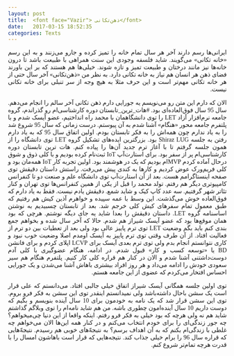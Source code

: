 ```yaml
---
layout: post
title:  <font face="Vazir"> ذهن‌تکانی</font>
date:   2017-03-15 18:52:35
categories: Texts
---
```

<div dir= "rtl"><font face="Vazir">
<p style="text-align: justify;">ایرانی&zwnj;ها رسم دارند آخر هر سال تمام خانه را تمیز کرده و جارو می&zwnj;زنند و به این رسم &laquo;خانه تکانی&raquo; می&zwnj;گویند. شاید فلسفه وجودی این سنت همراهی با طبیعت باشد تا درون خانه&zwnj;ها نیز مانند درختان و طبیعت تمیز و تازه شوند. خیلی&zwnj;ها هم هستند که بر این باورند فضای ذهن هر انسان هم نیاز به خانه تکانی دارد. به نظر من &laquo;ذهن&zwnj;تکانی&raquo; آخر سال حتی از هر خانه تکانی مهم&zwnj;تر است و این حرف مثلا به هیچ وجه از سر تنبلی برای خانه تکانی نیست.</p>
<p style="text-align: justify;">الان که دارم این متن رو می&zwnj;نویسم یه جورایی دارم ذهن تکانی آخر سالم را انجام می&zwnj;دهم. سال 95 سال فوق&zwnj;العاده&zwnj;ای بود. #هات_ترین_تابستان دوره کارشناسی&zwnj;ام رو گذراندم، گروه جامعه نرم&zwnj;افزار آزاد LET را توی دانشگاهمان با محمد راه انداختیم، عضو آیسک شدم و با پلتفرم جامعه محور &laquo;هنگام&raquo; آشنا شدم به آن پیوستم. درست زمانی که سال 95 شروع شد را به یاد ندارم چون همه&zwnj;اش را به فکر تابستان بودم. اولین اتفاق سال 95 که به یاد دارم رفتن به جلسه Shiraz LUG بود. بزرگترین ایده&zwnj;های تشکیل گروه LET توی دانشگاه را از همون جلسه گرفتم تا با آغاز ترم جدید آن&zwnj;ها را پیاده کنم. هات ترین تابستان دوره کارشناسی&zwnj;ام پر از سفر بود. برای استارت&zwnj;آپ IoT ثبت&zwnj;نام کرده بودیم و با کلی ذوق و شوق درحال آماده کردم MVPام بودیم که یک در هوشمند بود. اولین تجربه کار IoT همه&zwnj;مان بود و کلی فریم&zwnj;ورک عوض کردیم و کارها به کندی پیش می&zwnj;رفت. راستش داستان دقیقش توی صفحه اینستاگرامم هست. بعد از آن استارت&zwnj;آپ توی دانشگاه علم و صنعت دو تا کنفرانس کامپیوتری دیگر هم رفتم. تولد محمد را قبل از یکی از همین کنفرانس&zwnj;ها توی تهران و کنار تئاتر شهر گرفتیم. سه عدد کاپ کیک و شاید شمع. دقیقش یادم نیست. فقط به یاد دارم که فوق&zwnj;العاده خوش می&zwnj;گذشت. این وسط با عمه سپیده و خواهرم آذین کیش هم رفتیم که طبق معمول تمام سفر&zwnj;های کیش کلی خرجم شد. بعد از تابستان چسبیدیم به نوشتن اساسنامه گروه LET. داستان دقیقش را بعدا شاید یه جای دیگه نوشتم. هرچی که بود همان موقع&zwnj;ها بود که عضو آیسک شیراز هم شدم. حالا که آخر سال شده و بخواهم جمع بندی کنم باید بگم وضعیت LET توی ترم پاییز عالی بود ولی بعد از تعطیات بین دو ترم از فعالیت افتاد. از آن طرف وقتی توی ترم پاییز به آیسک اومدم اصلا وضعیت خوب نبود و کاری نتوانستم انجام بدم ولی توی ترم بعدی آیسک برای LCVP اپلای کردم و برای فانشن BD یا &laquo;توسعه کسب و کار&raquo; قبول شدم. در ادامه، هنگام عضو&zwnj;گیری با کلی آدم دوست&zwnj;داشتنی آشنا شدم و الان در کنار هم قراره کلی کار کنیم. پلتفرم هنگام هم سیر سعودی خودش را ادامه می&zwnj;داد و هر روز افراد بیشتری باهاش آشنا می&zwnj;شدن و یک جورایی احساس افتخار می&zwnj;کردم که عضوی از این جامعه هستم.</p>
<p style="text-align: justify;">توی اولین جلسه همگانی آیسک شیراز اتفاق خیلی جالبی افتاد. می&zwnj;دانستم که علی قرار است یک سشن باحال داشته&zwnj;باشد ولی نمیدانستم اینقدر توی این سشن به فکر فرو بروم. توی این سشن قرار شد که یک نامه به خودمون برای 10 سال آینده بنویسم و بگیم که دوست داریم 10 سال آینده&zwnj;امون چطوری باشه. من هم شاید نامه&zwnj;ام را توی وبلاگم گذاشتم شاید هم نه ولی هرچه که بود خیلی به فکر فرو رفتم. اینکه واقعا از این دنیا چی&zwnj;میخواهم؟ چه جور زندگی&zwnj;ای را برای خودم انتخاب می&zwnj;کنم و در کنار همه این&zwnj;ها الان می&zwnj;خواهم چه غلطی با زندگی&zwnj;ام بکنم که به آن اهداف برسم؟ به نتیجه&zwnj;ّهای خوبی هم رسیدم. نتیجه&zwnj;ّهایی که قراره سال 96 را برام خیلی جذاب کند. نتیجه&zwnj;هایی که قرار است باهاشون امسال را با قدرت هرچه تمام&zwnj;تر شروع کنم.</p>
</font></div>
